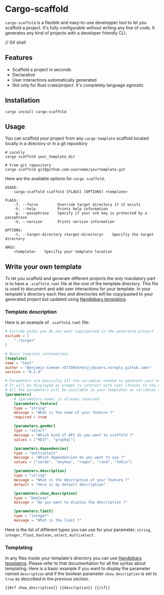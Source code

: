 # Cargo-scaffold

`cargo-scaffold` is a flexible and easy-to-use developper tool to let you scaffold a project. It's fully configurable without writing any line of code. It generates any kind of projects with a developer friendly CLI.

// Gif shell

## Features

+ Scaffold a project in seconds
+ Declarative
+ User interactions automatically generated
+ Not only for Rust crate/project. It's completely language agnostic

## Installation

```
cargo install cargo-scaffold
```

## Usage

You can scaffold your project from any `cargo-template` scaffold located locally in a directory or in a git repository

```
# Locally
cargo scaffold your_template_dir

# From git repository
cargo scaffold git@github.com:username/yourtemplate.git
```

Here are the available options for `cargo scaffold`:

```
USAGE:
    cargo-scaffold scaffold [FLAGS] [OPTIONS] <template>

FLAGS:
    -f, --force         Override target directory if it exists
    -h, --help          Prints help information
    -p, --passphrase    Specify if your ssh key is protected by a passphrase
    -V, --version       Prints version information

OPTIONS:
    -t, --target-directory <target-directory>    Specifiy the target directory

ARGS:
    <template>    Specifiy your template location
```


## Write your own template

To let you scaffold and generate different projects the only mandatory part is to have a `.scaffold.toml` file at the root of the template directory. This file is used to document and add user interactions for your template. In your template's directory each files and directories will be copy/pasted to your generated project but updated using [Handlebars templating](https://handlebarsjs.com/).

### Template description

Here is an example of `.scaffold.toml` file:

```toml
# Exclude paths you do not want copy/pasted in the generated project
exclude = [
    "./target"
]

# Basic template informations
[template]
name = "test"
author = "Benjamin Coenen <5719034+bnjjj@users.noreply.github.com>"
version = "0.1.0"

# Parameters are basically all the variables needed to generate your template using templating.
# It will be displayed as prompt to interact with user (thanks to the message subfield).
# All the parameters will be available in your templates as variables (example: `{{description}}`).
[parameters]
    # [parameters.name] is already reserved
    [parameters.feature]
    type = "string"
    message = "What is the name of your feature ?"
    required = true

    [parameters.gender]
    type = "select"
    message = "Which kind of API do you want to scaffold ?"
    values = ["REST", "graphql"]

    [parameters.dependencies]
    type = "multiselect"
    message = "Which dependencies do you want to use ?"
    values = ["serde", "anyhow", "regex", "rand", "tokio"]

    [parameters.description]
    type = "string"
    message = "What is the description of your feature ?"
    default = "Here is my default description"

    [parameters.show_description]
    type = "boolean"
    message = "Do you want to display the description ?"

    [parameters.limit]
    type = "integer"
    message = "What is the limit ?"
```

Here is the list of different types you can use for your parameter: `string`, `integer`, `float`, `boolean`, `select`, `multiselect`.

### Templating

In any files inside your template's directory you can use [Handlebars templating](https://handlebarsjs.com/guide/). Please refer to that documentation for all the syntax about templating. Here is a basic example if you want to display the parameter named `description` and if the boolean parameter `show_description` is set to `true` as described in the previous section.

```
{{#if show_description}} {{description}} {{/if}}
```